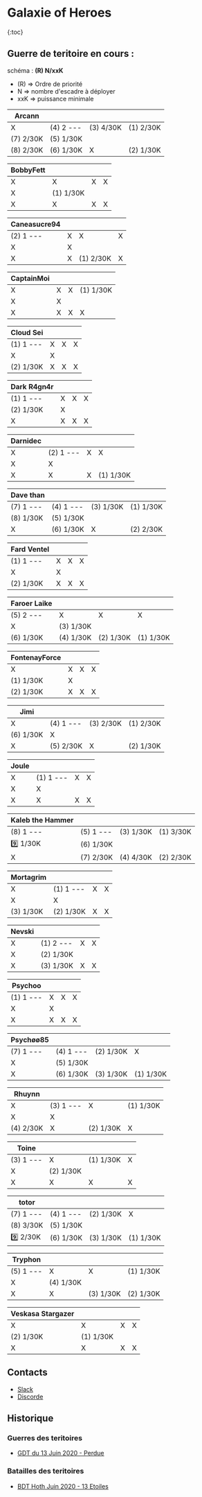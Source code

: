 # Galaxie of Heroes
{:toc}

## Guerre de teritoire en cours :

schéma : **(R) N/xxK**

* (R) => Ordre de priorité
* N => nombre d'escadre à déployer
* xxK => puissance minimale


| Arcann | | | |
|---|---|---|---|
| X  | (4) 2 --- | (3) 4/30K | (1) 2/30K
| (7) 2/30K | (5) 1/30K
| (8) 2/30K | (6) 1/30K | X  | (2) 1/30K

| BobbyFett | | | |
|---|---|---|---|
| X  | X  | X  | X 
| X  | (1) 1/30K
| X  | X  | X  | X 

| Caneasucre94 | | | |
|---|---|---|---|
| (2) 1 --- | X  | X  | X 
| X  | X 
| X  | X  | (1) 2/30K | X 

| CaptainMoi | | | |
|---|---|---|---|
| X  | X  | X  | (1) 1/30K
| X  | X 
| X  | X  | X  | X 

| Cloud Sei | | | |
|---|---|---|---|
| (1) 1 --- | X  | X  | X 
| X  | X 
| (2) 1/30K | X  | X  | X 

| Dark R4gn4r | | | |
|---|---|---|---|
| (1) 1 --- | X  | X  | X 
| (2) 1/30K | X 
| X  | X  | X  | X 

| Darnidec | | | |
|---|---|---|---|
| X  | (2) 1 --- | X  | X 
| X  | X 
| X  | X  | X  | (1) 1/30K

| Dave than | | | |
|---|---|---|---|
| (7) 1 --- | (4) 1 --- | (3) 1/30K | (1) 1/30K
| (8) 1/30K | (5) 1/30K
| X  | (6) 1/30K | X  | (2) 2/30K

| Fard Ventel | | | |
|---|---|---|---|
| (1) 1 --- | X  | X  | X 
| X  | X 
| (2) 1/30K | X  | X  | X 

| Faroer Laike | | | |
|---|---|---|---|
| (5) 2 --- | X  | X  | X 
| X  | (3) 1/30K
| (6) 1/30K | (4) 1/30K | (2) 1/30K | (1) 1/30K

| FontenayForce | | | |
|---|---|---|---|
| X  | X  | X  | X 
| (1) 1/30K | X 
| (2) 1/30K | X  | X  | X 

| Jimi | | | |
|---|---|---|---|
| X  | (4) 1 --- | (3) 2/30K | (1) 2/30K
| (6) 1/30K | X 
| X  | (5) 2/30K | X  | (2) 1/30K

| Joule | | | |
|---|---|---|---|
| X  | (1) 1 --- | X  | X 
| X  | X 
| X  | X  | X  | X 

| Kaleb the Hammer | | | |
|---|---|---|---|
| (8) 1 --- | (5) 1 --- | (3) 1/30K | (1) 3/30K
:nine: 1/30K | (6) 1/30K
| X  | (7) 2/30K | (4) 4/30K | (2) 2/30K

| Mortagrim | | | |
|---|---|---|---|
| X  | (1) 1 --- | X  | X 
| X  | X 
| (3) 1/30K | (2) 1/30K | X  | X 

| Nevski | | | |
|---|---|---|---|
| X  | (1) 2 --- | X  | X 
| X  | (2) 1/30K
| X  | (3) 1/30K | X  | X 

| Psychoo | | | |
|---|---|---|---|
| (1) 1 --- | X  | X  | X 
| X  | X 
| X  | X  | X  | X 

| Psychøø85 | | | |
|---|---|---|---|
| (7) 1 --- | (4) 1 --- | (2) 1/30K | X 
| X  | (5) 1/30K
| X  | (6) 1/30K | (3) 1/30K | (1) 1/30K

| Rhuynn | | | |
|---|---|---|---|
| X  | (3) 1 --- | X  | (1) 1/30K
| X  | X 
| (4) 2/30K | X  | (2) 1/30K | X 

| Toine | | | |
|---|---|---|---|
| (3) 1 --- | X  | (1) 1/30K | X 
| X  | (2) 1/30K
| X  | X  | X  | X 

| totor | | | |
|---|---|---|---|
| (7) 1 --- | (4) 1 --- | (2) 1/30K | X 
| (8) 3/30K | (5) 1/30K
:nine: 2/30K | (6) 1/30K | (3) 1/30K | (1) 1/30K

| Tryphon | | | |
|---|---|---|---|
| (5) 1 --- | X  | X  | (1) 1/30K
| X  | (4) 1/30K
| X  | X  | (3) 1/30K | (2) 1/30K

| Veskasa Stargazer | | | |
|---|---|---|---|
| X  | X  | X  | X 
| (2) 1/30K | (1) 1/30K
| X  | X  | X  | X 

## Contacts 

* [Slack](https://join.slack.com/t/hautconseildelaforce/shared_invite/zt-fbjhe9n4-a57i5u6D6KNFAXnOXQqlKg)
* [Discorde](https://discord.gg/9ufJHmB)

## Historique 

### Guerres des teritoires 

* [GDT du 13 Juin 2020 - Perdue](pages/GDT-200613.html)

### Batailles des teritoires 

* [BDT Hoth Juin 2020 - 13 Etoiles](pages/BDT-Hoth-200614.html)
